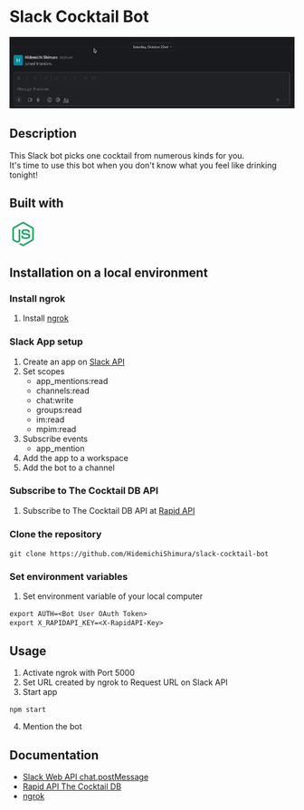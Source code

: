 # Slack Cocktail Bot

![](public/cocktailBot-demo.gif)

## Description

This Slack bot picks one cocktail from numerous kinds for you.\
It's time to use this bot when you don't know what you feel like drinking tonight!

## Built with

![](public/icon-node.png)

## Installation on a local environment

### Install ngrok

1. Install [ngrok](https://ngrok.com/)

### Slack App setup

1. Create an app on [Slack API](https://api.slack.com/)
2. Set scopes
   - app_mentions:read
   - channels:read
   - chat:write
   - groups:read
   - im:read
   - mpim:read
3. Subscribe events
   - app_mention
4. Add the app to a workspace
5. Add the bot to a channel

### Subscribe to The Cocktail DB API

1. Subscribe to The Cocktail DB API at [Rapid API](https://rapidapi.com/thecocktaildb/api/the-cocktail-db/)

### Clone the repository

```
git clone https://github.com/HidemichiShimura/slack-cocktail-bot
```

### Set environment variables

1. Set environment variable of your local computer

```
export AUTH=<Bot User OAuth Token>
export X_RAPIDAPI_KEY=<X-RapidAPI-Key>
```

## Usage

1. Activate ngrok with Port 5000
2. Set URL created by ngrok to Request URL on Slack API
3. Start app

```
npm start
```

4. Mention the bot

## Documentation

- [Slack Web API chat.postMessage](https://api.slack.com/methods/chat.postMessage)
- [Rapid API The Cocktail DB](https://rapidapi.com/thecocktaildb/api/the-cocktail-db/)
- [ngrok](https://ngrok.com/)
